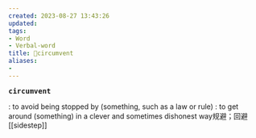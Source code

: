 ```yaml
---
created: 2023-08-27 13:43:26
updated: 
tags: 
- Word
- Verbal-word
title: 🚩circumvent
aliases:
- 
---
```


<pre><strong>circumvent</strong></pre>
: to avoid being stopped by (something, such as a law or rule) : to get around (something) in a clever and sometimes dishonest way规避；回避
[[sidestep]]